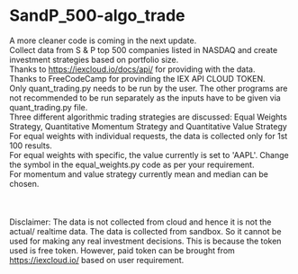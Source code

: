# SandP_500-algo_trade
A more cleaner code is coming in the next update. <br>
Collect data from S &amp; P top 500 companies listed in NASDAQ and create investment strategies based on portfolio size. <br>
Thanks to https://iexcloud.io/docs/api/ for providing with the data. <br>
Thanks to FreeCodeCamp for provinding the IEX API CLOUD TOKEN. <br>
Only quant_trading.py needs to be run by the user. The other programs are not recommended to be run separately as the inputs have to be given via quant_trading.py file. <br>
Three different algorithmic trading strategies are discussed: Equal Weights Strategy, Quantitative Momentum Strategy and Quantitative Value Strategy <br>
For equal weights with individual requests, the data is collected only for 1st 100 results. <br>
For equal weights with specific, the value currently is set to 'AAPL'. Change the symbol in the equal_weights.py code as per your requirement. <br>
For momentum and value strategy currently mean and median can be chosen. <br>
<br><br><br>
Disclaimer: The data is not collected from cloud and hence it is not the actual/ realtime data. The data is collected from sandbox. So it cannot be used for making any real investment decisions. This is because the token used is free token. However, paid token can be brought from https://iexcloud.io/ based on user requirement.
